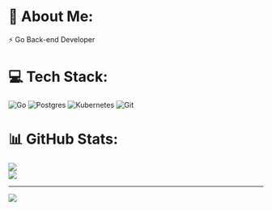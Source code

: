 # 💫 About Me:
⚡ Go Back-end Developer


# 💻 Tech Stack:
![Go](https://img.shields.io/badge/go-%2300ADD8.svg?style=for-the-badge&logo=go&logoColor=white) ![Postgres](https://img.shields.io/badge/postgres-%23316192.svg?style=for-the-badge&logo=postgresql&logoColor=white) ![Kubernetes](https://img.shields.io/badge/kubernetes-%23326ce5.svg?style=for-the-badge&logo=kubernetes&logoColor=white) ![Git](https://img.shields.io/badge/git-%23F05033.svg?style=for-the-badge&logo=git&logoColor=white)
# 📊 GitHub Stats:

![](https://github-readme-streak-stats.herokuapp.com/?user=itocode21&theme=blueberry&hide_border=false)<br/>
![](https://github-readme-stats.vercel.app/api/top-langs/?username=itocode21&theme=blueberry&hide_border=false&include_all_commits=true&count_private=true&layout=compact)

---
[![](https://visitcount.itsvg.in/api?id=itocode21&icon=0&color=0)](https://visitcount.itsvg.in)

<!-- Proudly created with GPRM ( https://gprm.itsvg.in ) -->
